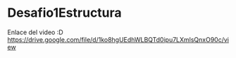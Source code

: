 # Desafio1Estructura

Enlace del video :D
https://drive.google.com/file/d/1ko8hgUEdhWLBQTd0ipu7LXmlsQnxO90c/view
